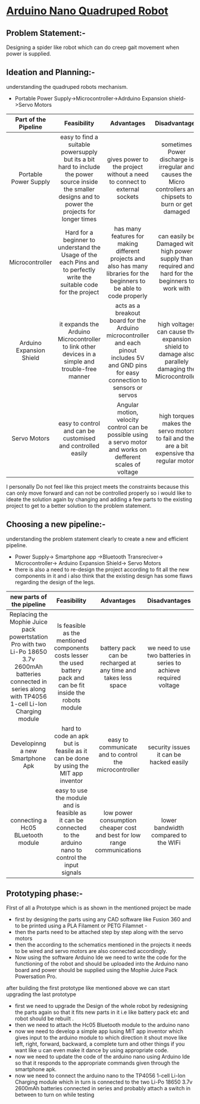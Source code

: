# [Arduino Nano Quadruped Robot](https://www.instructables.com/Arduino-Nano-Quadruped-Robot/)
## Problem Statement:-
Designing a spider like robot which can do creep gait movement when power is supplied.
## Ideation and Planning:-
understanding the quadruped robots mechanism.
- Portable Power Supply->Microcontroller->Adrduino Expansion shield->Servo Motors 

| Part of the Pipeline | Feasibility | Advantages | Disadvantages |
| :---: | :---: | :---: | :---: |
| Portable Power Supply | easy to find a suitable powersupply but its a bit hard to include the power source inside the smaller designs and to power the projects for longer times  | gives power to the project without a need to connect to external sockets | sometimes Power discharge is irregular and causes the Micro controllers and chipsets to burn or get damaged |
| Microcontroller | Hard for a beginner to understand the Usage of the each Pins and to perfectly write the suitable code for the project  | has many features for making different projects and also has many libraries for the beginners to be able to code properly  | can easily be Damaged with high power supply than required and hard for the beginners to work with |
| Arduino Expansion Shield | it expands the Arduino Microcontroller to link other devices in a simple and trouble-free manner | acts as a breakout board for the Arduino microcontroller and each pinout includes 5V and GND pins for easy connection to sensors or servos | high voltages can cause the expansion shield to damage also parallely damaging the Microcontroller |
| Servo Motors | easy to control and can be customised and controlled  easily  | Angular motion, velocity control can be possible using a servo motor and works on defferent scales of voltage  | high torques makes the servo motors to fail and they are a bit expensive than regular motors |

I personally Do not feel like this project meets the constraints because this can only move forward and can not be controlled properly so i would like to ideate the solution again by changing and adding a few parts to the existing project to get to a better solution to the problem statement.

## Choosing a new pipeline:-
understanding the problem statement clearly to create a new and efficient pipeline.
- Power Supply-> Smartphone app ->Bluetooth Transreciver-> Microcontroller-> Arduino Expansion Shield-> Servo Motors
- there is also a need to re-design the project according to fit all the new components in it and i also think that the existing design has some flaws regarding the design of the legs.

| new parts of the pipeline | Feasibility | Advantages | Disadvantages |
| :---: | :---: | :---: | :---: |
| Replacing the Mophie Juice pack powertstation Pro with two Li-Po 18650 3.7v 2600mAh batteries connected in series along with TP4056 1-cell Li-Ion Charging module | Is feasible as the mentioned components costs lesser the used battery pack and can be fit inside the robots module | battery pack can be recharged at any time and takes less space | we need to use two batteries in series to achieve required voltage |
| Developinng a new Smartphone Apk | hard to code an apk but is feasile as it can be done by using the MIT app inventor | easy to communicate and to control the microcontroller | security issues it  can be hacked easily |
| connecting a Hc05 BLuetooth module| easy to use the module and is feasible as it can be connected to the arduino nano to control the input signals | low power consumption cheaper cost and best for low range communications | lower bandwidth compared to the WIFi |
## Prototyping phase:-
FIrst of all a Prototype which is as shown in the mentioned project be made 
- first by designing the parts using any CAD software like Fusion 360 and to be printed using a PLA Filament or PETG Filamnet - 
- then the parts need to be attached step by step along with the servo motors
- then the according to the schematics mentioned in the projects it needs to be wired and servo motors are also connected accordingly.
- Now using the software Arduino Ide we need to write the code for the functioning of the robot and should be uploaded into the Arduino nano board and power should be supplied using the Mophie Juice Pack Powersation Pro.

after building the first prototype like mentioned above we can start upgrading the last prototype 
- first we need to upgrade the Design of the whole robot by redesigning the parts again so that it fits new parts in it i.e like battery pack etc and robot should be rebuilt .
- then we need to attach the Hc05 Bluetooth module to the arduino nano
- now we need to develop a simple app lusing MIT app inventor which gives input to the arduino module to which direction it shout move like left, right, forward, backward, a complete turn and other things if you want like u can even make it dance by using appropriate code.
- now we need to update the code of the arduino nano using Arduino Ide so that it responds to the appropriate commands given through the smartphone apk.
- now we need to connect the arduino nano to the  TP4056 1-cell Li-Ion Charging module which in turn is connected to the two Li-Po 18650 3.7v 2600mAh batteries connected in series and probably attach a switch in between to turn on while testing 
